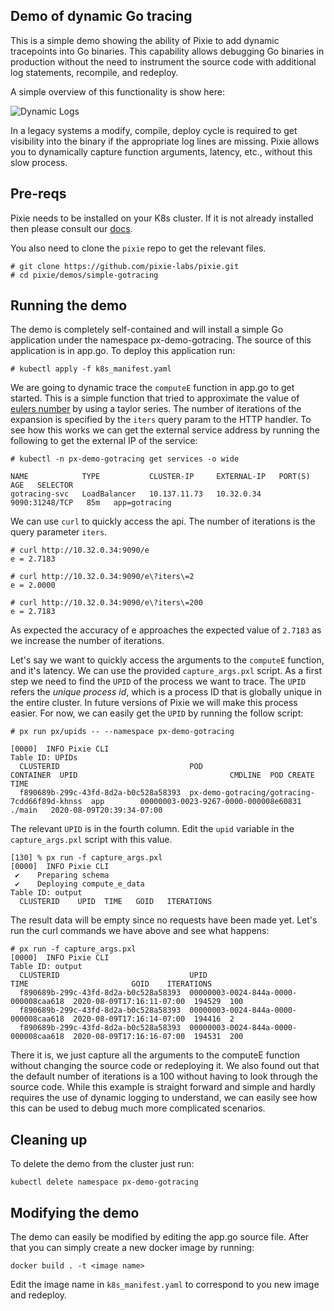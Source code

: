 ## Demo of dynamic Go tracing

This is a simple demo showing the ability of Pixie to add dynamic tracepoints into
Go binaries. This capability allows debugging Go binaries in production without the need
to instrument the source code with additional log statements, recompile, and redeploy.

A simple overview of this functionality is show here:

![Dynamic Logs](https://storage.googleapis.com/pixie-github-content/demos/simple-gotracing/dynamic_logs.svg)

In a legacy systems a modify, compile, deploy cycle is required to get visibility into the binary
if the appropriate log lines are missing. Pixie allows
you to dynamically capture function arguments, latency, etc., without this slow
process. 

## Pre-reqs
Pixie needs to be installed on your K8s cluster. If it is not already installed then
please consult our [docs](https://docs.pixielabs.ai/).

You also need to clone the `pixie` repo to get the relevant files.

```
# git clone https://github.com/pixie-labs/pixie.git
# cd pixie/demos/simple-gotracing
```

## Running the demo
The demo is completely self-contained and will install a simple Go application under the
namespace px-demo-gotracing. The source of this application is in app.go. To deploy this application run:

```
# kubectl apply -f k8s_manifest.yaml
```

We are going to dynamic trace the `computeE` function in app.go to get started. This is a simple function
that tried to approximate the value of [eulers number](https://en.wikipedia.org/wiki/E_(mathematical_constant)) by
using a taylor series. The number of iterations of the expansion is specified by the `iters` query param to the HTTP handler. 
To see how this works we can get the external service address by running the following to get the external IP of the service:

```
# kubectl -n px-demo-gotracing get services -o wide

NAME            TYPE           CLUSTER-IP     EXTERNAL-IP   PORT(S)          AGE   SELECTOR
gotracing-svc   LoadBalancer   10.137.11.73   10.32.0.34    9090:31248/TCP   85m   app=gotracing
```

We can use `curl` to quickly access the api. The number of iterations is the query parameter `iters`.
```
# curl http://10.32.0.34:9090/e
e = 2.7183

# curl http://10.32.0.34:9090/e\?iters\=2
e = 2.0000

# curl http://10.32.0.34:9090/e\?iters\=200
e = 2.7183
```
 
As expected the accuracy of e approaches the expected value of `2.7183` as we 
increase the number of iterations. 

Let's say we want to quickly access the arguments to the `computeE`
function, and it's latency. We can use the provided `capture_args.pxl` script. As a first step we need to find 
the `UPID` of the process we want to trace. The `UPID` refers the _unique process id_, which is a process ID that
is globally unique in the entire cluster. In future versions of Pixie we will make this process easier. For now, we can
easily get the `UPID` by running the follow script:

```
# px run px/upids -- --namespace px-demo-gotracing

[0000]  INFO Pixie CLI
Table ID: UPIDs
  CLUSTERID                             POD                                           CONTAINER  UPID                                  CMDLINE  POD CREATE TIME
  f890689b-299c-43fd-8d2a-b0c528a58393  px-demo-gotracing/gotracing-7cdd66f89d-khnss  app        00000003-0023-9267-0000-000008e60831  ./main   2020-08-09T20:39:34-07:00
```  

The relevant `UPID` is in the fourth column. Edit the `upid` variable in the `capture_args.pxl` script with this value.

```
[130] % px run -f capture_args.pxl
[0000]  INFO Pixie CLI
 ✔    Preparing schema
 ✔    Deploying compute_e_data
Table ID: output
  CLUSTERID    UPID  TIME   GOID   ITERATIONS
```

The result data will be empty since no requests have been made yet. Let's run the curl commands we have above and see what happens:

```
# px run -f capture_args.pxl
[0000]  INFO Pixie CLI
Table ID: output
  CLUSTERID                             UPID                                  TIME                       GOID    ITERATIONS
  f890689b-299c-43fd-8d2a-b0c528a58393  00000003-0024-844a-0000-000008caa618  2020-08-09T17:16:11-07:00  194529  100
  f890689b-299c-43fd-8d2a-b0c528a58393  00000003-0024-844a-0000-000008caa618  2020-08-09T17:16:14-07:00  194416  2
  f890689b-299c-43fd-8d2a-b0c528a58393  00000003-0024-844a-0000-000008caa618  2020-08-09T17:16:16-07:00  194531  200
``` 

There it is, we just capture all the arguments to the computeE function without changing the source code or redeploying it. We also found out
that the default number of iterations is a 100 without having to look through the source code. While this example is straight forward and simple
and hardly requires the use of dynamic logging to understand, we can easily see how this can be used to debug much more complicated scenarios. 


## Cleaning up
To delete the demo from the cluster just run: 

```
kubectl delete namespace px-demo-gotracing
```

## Modifying the demo
The demo can easily be modified by editing the app.go source file. After that you can simply create a new
docker image by running:

```
docker build . -t <image name>
```

Edit the image name in `k8s_manifest.yaml` to correspond to you new image and redeploy.
